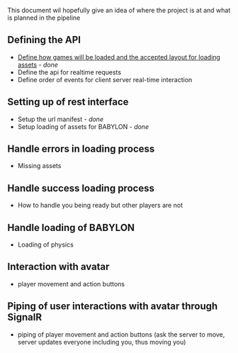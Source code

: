 This document wil hopefully give an idea of where the project is at and what is planned in the pipeline
## Defining the API ##
* [Define how games will be loaded and the accepted layout for loading assets](https://github.com/dweng0/wildflower/wiki/API-Definitions) - _done_
* Define the api for realtime requests
* Define order of events for client server real-time interaction

## Setting up of rest interface ##

* Setup the url manifest - _done_
* Setup loading of assets for BABYLON - _done_

## Handle errors in loading process ##

* Missing assets

## Handle success loading process ##

* How to handle you being ready but other players are not

## Handle loading of BABYLON ##

* Loading of physics

## Interaction with avatar ##

* player movement and action buttons

## Piping of user interactions with avatar through SignalR ##

* piping of player movement and action buttons (ask the server to move, server updates everyone including you, thus moving you)
